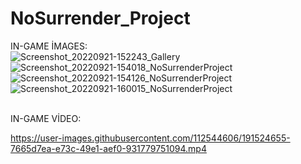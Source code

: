 # NoSurrender_Project
IN-GAME İMAGES:<br>
 ![Screenshot_20220921-152243_Gallery](https://user-images.githubusercontent.com/112544606/191505080-9569d5d8-16f0-4b9c-8d9b-672498ddf4c7.jpg) ![Screenshot_20220921-154018_NoSurrenderProject](https://user-images.githubusercontent.com/112544606/191506778-8cd141f1-aa04-4404-973a-67a67929f5b6.jpg) ![Screenshot_20220921-154126_NoSurrenderProject](https://user-images.githubusercontent.com/112544606/191507044-b9291efa-3286-460c-8eaa-02ec564ba068.jpg) ![Screenshot_20220921-160015_NoSurrenderProject](https://user-images.githubusercontent.com/112544606/191511999-c37281e6-ac92-495b-b059-e3ee0cc6191e.jpg)
 
<BR>IN-GAME VİDEO:<BR>

https://user-images.githubusercontent.com/112544606/191524655-7665d7ea-e73c-49e1-aef0-931779751094.mp4
